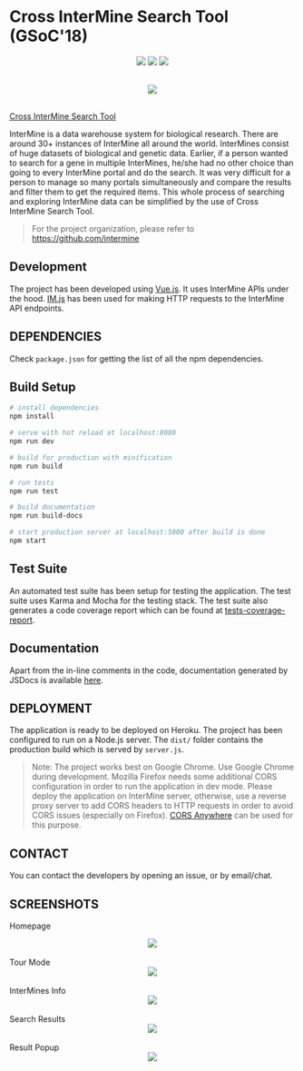 # Cross InterMine Search Tool (GSoC'18)
<p align="center"><img src="https://badges.frapsoft.com/os/v1/open-source.png?v=103"> <a href="LICENSE"><img src="https://img.shields.io/badge/License-LGPL%202.1-blue.svg"></a> <img src="https://img.shields.io/david/strongloop/express.svg"></p><br>

<div style="text-align:center"><img src ="https://i.imgur.com/BWlY9De.png" /></div>
<br>

[Cross InterMine Search Tool](http://cross-intermine-search-tool.herokuapp.com/)

  InterMine is a data warehouse system for biological research. There are around 30+ instances of InterMine all around the world.
  InterMines consist of huge datasets of biological and genetic data.
  Earlier, if a person wanted to search for a gene in multiple InterMines, he/she had no other choice than going to every InterMine portal and do the search.
  It was very difficult for a person to manage so many portals simultaneously and compare the results and filter them to get the required items.
  This whole process of searching and exploring InterMine data can be simplified by the use of Cross InterMine Search Tool.

> For the project organization, please refer to https://github.com/intermine

## Development

The project has been developed using [Vue.js](https://vuejs.org). It uses InterMine APIs under the hood.
[IM.js](https://github.com/intermine/imjs) has been used for making HTTP requests to the InterMine API endpoints.

## DEPENDENCIES

Check `package.json` for getting the list of all the npm dependencies.

## Build Setup

``` bash
# install dependencies
npm install

# serve with hot reload at localhost:8080
npm run dev

# build for production with minification
npm run build

# run tests
npm run test

# build documentation
npm run build-docs

# start production server at localhost:5000 after build is done
npm start

```

## Test Suite

An automated test suite has been setup for testing the application.
The test suite uses Karma and Mocha for the testing stack.
The test suite also generates a code coverage report which can be found at [tests-coverage-report](https://cross-intermine-search-tool.herokuapp.com/test-report).

## Documentation

Apart from the in-line comments in the code, documentation generated by JSDocs is available [here](https://cross-intermine-search-tool.herokuapp.com/docs).

## DEPLOYMENT

The application is ready to be deployed on Heroku.
The project has been configured to run on a Node.js server.
The `dist/` folder contains the production build which is served by `server.js`.
> Note: The project works best on Google Chrome.
Use Google Chrome during development.
Mozilla Firefox needs some additional CORS configuration in order to run the application in dev mode.
Please deploy the application on InterMine server, otherwise, use a reverse proxy server to add CORS headers to HTTP requests in order to avoid CORS issues (especially on Firefox).
[CORS Anywhere](https://github.com/Rob--W/cors-anywhere) can be used for this purpose.

## CONTACT

You can contact the developers by opening an issue, or by email/chat.

## SCREENSHOTS

Homepage<br>
<div style="text-align:center"><img src ="https://i.imgur.com/McHZbUw.png" /></div>
<br>
Tour Mode<br>
<div style="text-align:center"><img src ="https://i.imgur.com/vXLEJyM.png" /></div>
<br>
InterMines Info<br>
<div style="text-align:center"><img src ="https://i.imgur.com/gFNL9K7.png" /></div>
<br>
Search Results<br>
<div style="text-align:center"><img src ="https://i.imgur.com/vf37xOq.png" /></div>
<br>
Result Popup<br>
<div style="text-align:center"><img src ="https://i.imgur.com/zEavrGq.png" /></div>
<br>
